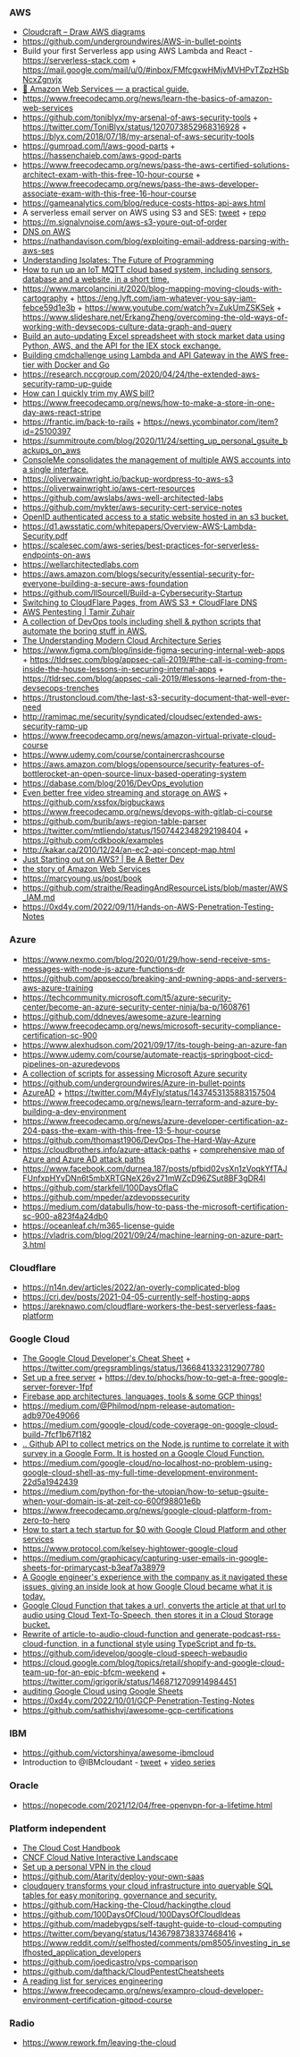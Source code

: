 ### AWS

- [Cloudcraft – Draw AWS diagrams](https://cloudcraft.co)
- https://github.com/undergroundwires/AWS-in-bullet-points
- Build your first Serverless app using AWS Lambda and React - https://serverless-stack.com + https://mail.google.com/mail/u/0/#inbox/FMfcgxwHMjvMVHPvTZpzHSbNcxZgnvjx
- [📙 Amazon Web Services — a practical guide.](https://github.com/open-guides/og-aws)
- https://www.freecodecamp.org/news/learn-the-basics-of-amazon-web-services
- https://github.com/toniblyx/my-arsenal-of-aws-security-tools + https://twitter.com/ToniBlyx/status/1207073852968316928 + https://blyx.com/2018/07/18/my-arsenal-of-aws-security-tools
- https://gumroad.com/l/aws-good-parts + https://hassenchaieb.com/aws-good-parts
- https://www.freecodecamp.org/news/pass-the-aws-certified-solutions-architect-exam-with-this-free-10-hour-course + https://www.freecodecamp.org/news/pass-the-aws-developer-associate-exam-with-this-free-16-hour-course
- https://gameanalytics.com/blog/reduce-costs-https-api-aws.html
- A serverless email server on AWS using S3 and SES: [tweet](https://twitter.com/brianleroux/status/1214236551032393731) + [repo](https://github.com/0x4447/0x4447_product_s3_email)
- https://m.signalvnoise.com/aws-s3-youre-out-of-order
- [DNS on AWS](https://twitter.com/brianleroux/status/1218252704348172288)
- https://nathandavison.com/blog/exploiting-email-address-parsing-with-aws-ses
- [Understanding Isolates: The Future of Programming](https://twitter.com/eastdakota/status/1224555855493746688)
- [How to run up an IoT MQTT cloud based system, including sensors, database and a website, in a short time.](https://www.hackster.io/claudiuivan1/mqtt-broker-for-real-time-data-db28d4)
- https://www.marcolancini.it/2020/blog-mapping-moving-clouds-with-cartography + https://eng.lyft.com/iam-whatever-you-say-iam-febce59d1e3b + https://www.youtube.com/watch?v=ZukUmZSKSek + https://www.slideshare.net/ErkangZheng/overcoming-the-old-ways-of-working-with-devsecops-culture-data-graph-and-query
- [Build an auto-updating Excel spreadsheet with stock market data using Python, AWS, and the API for the IEX stock exchange.](https://www.freecodecamp.org/news/auto-updating-excel-python-aws)
- [Building cmdchallenge using Lambda and API Gateway in the AWS free-tier with Docker and Go](https://www.jarv.org/building-cmdchallenge.html)
- https://research.nccgroup.com/2020/04/24/the-extended-aws-security-ramp-up-guide
- [How can I quickly trim my AWS bill?](https://news.ycombinator.com/item?id=23798347)
- https://www.freecodecamp.org/news/how-to-make-a-store-in-one-day-aws-react-stripe
- https://frantic.im/back-to-rails + https://news.ycombinator.com/item?id=25100397
- https://summitroute.com/blog/2020/11/24/setting_up_personal_gsuite_backups_on_aws
- [ConsoleMe consolidates the management of multiple AWS accounts into a single interface.](https://github.com/Netflix/consoleme)
- https://oliverwainwright.io/backup-wordpress-to-aws-s3
- https://oliverwainwright.io/aws-cert-resources
- https://github.com/awslabs/aws-well-architected-labs
- https://github.com/mykter/aws-security-cert-service-notes
- [OpenID authenticated access to a static website hosted in an s3 bucket.](https://github.com/wolfeidau/website-openid-proxy)
- https://d1.awsstatic.com/whitepapers/Overview-AWS-Lambda-Security.pdf
- https://scalesec.com/aws-series/best-practices-for-serverless-endpoints-on-aws
- https://wellarchitectedlabs.com
- https://aws.amazon.com/blogs/security/essential-security-for-everyone-building-a-secure-aws-foundation
- https://github.com/llSourcell/Build-a-Cybersecurity-Startup
- [Switching to CloudFlare Pages, from AWS S3 + CloudFlare DNS](https://cri.dev/posts/2021-04-13-switching-to-cloudflare-pages-first-impressions-review)
- [AWS Pentesting | Tamir Zuhair](https://www.youtube.com/playlist?list=PLbT8rDUmot22PkfO-zJNKOwiE1dSkmGDP)
- [A collection of DevOps tools including shell & python scripts that automate the boring stuff in AWS.](https://github.com/dannysteenman/aws-toolbox)
- [The Understanding Modern Cloud Architecture Series](https://www.youtube.com/playlist?list=PLesRB-DxZa8Zj9fNuvPwdL7-M39Ncrou0)
- https://www.figma.com/blog/inside-figma-securing-internal-web-apps + https://tldrsec.com/blog/appsec-cali-2019/#the-call-is-coming-from-inside-the-house-lessons-in-securing-internal-apps + https://tldrsec.com/blog/appsec-cali-2019/#lessons-learned-from-the-devsecops-trenches
- https://trustoncloud.com/the-last-s3-security-document-that-well-ever-need
- http://ramimac.me/security/syndicated/cloudsec/extended-aws-security-ramp-up
- https://www.freecodecamp.org/news/amazon-virtual-private-cloud-course
- https://www.udemy.com/course/containercrashcourse
- https://aws.amazon.com/blogs/opensource/security-features-of-bottlerocket-an-open-source-linux-based-operating-system
- https://dabase.com/blog/2016/DevOps_evolution
- [Even better free video streaming and storage on AWS](https://sprocketfox.io/xssfox/2020/03/05/bigbuckopsworks) + https://github.com/xssfox/bigbuckaws
- https://www.freecodecamp.org/news/devops-with-gitlab-ci-course
- https://github.com/burib/aws-region-table-parser
- https://twitter.com/mtliendo/status/1507442348292198404 + https://github.com/cdkbook/examples
- http://kakar.ca/2010/12/24/an-ec2-api-concept-map.html
- [Just Starting out on AWS? | Be A Better Dev](https://www.youtube.com/playlist?list=PL9nWRykSBSFgKbZAX_96t6GUeqf3YSZsx)
- [the story of Amazon Web Services](https://podcasts.apple.com/us/podcast/acquired/id1050462261?i=1000578485843&ck_subscriber_id=1697730854)
- https://marcyoung.us/post/book
- https://github.com/straithe/ReadingAndResourceLists/blob/master/AWS_IAM.md
- https://0xd4y.com/2022/09/11/Hands-on-AWS-Penetration-Testing-Notes

### Azure

- https://www.nexmo.com/blog/2020/01/29/how-send-receive-sms-messages-with-node-js-azure-functions-dr
- https://github.com/appsecco/breaking-and-pwning-apps-and-servers-aws-azure-training
- https://techcommunity.microsoft.com/t5/azure-security-center/become-an-azure-security-center-ninja/ba-p/1608761
- https://github.com/ddneves/awesome-azure-learning
- https://www.freecodecamp.org/news/microsoft-security-compliance-certification-sc-900
- https://www.alexhudson.com/2021/09/17/its-tough-being-an-azure-fan
- https://www.udemy.com/course/automate-reactjs-springboot-cicd-pipelines-on-azuredevops
- [A collection of scripts for assessing Microsoft Azure security](https://github.com/NetSPI/MicroBurst)
- https://github.com/undergroundwires/Azure-in-bullet-points
- [AzureAD](https://twitter.com/msft_hiker/status/1516163983421624320) + https://twitter.com/M4yFly/status/1437453135883157504
- https://www.freecodecamp.org/news/learn-terraform-and-azure-by-building-a-dev-environment
- https://www.freecodecamp.org/news/azure-developer-certification-az-204-pass-the-exam-with-this-free-13-5-hour-course
- https://github.com/thomast1906/DevOps-The-Hard-Way-Azure
- https://cloudbrothers.info/azure-attack-paths + [comprehensive map of Azure and Azure AD attack paths](https://twitter.com/fabian_bader/status/1506330870038372361)
- https://www.facebook.com/durnea.187/posts/pfbid02vsXn1zVoqkYfTAJFUnfxpHYvDNn6t5mbXRTGNeX26v271mWZcD96ZSut8BF3gDR4l
- https://github.com/starkfell/100DaysOfIaC
- https://github.com/mpeder/azdevopssecurity
- https://medium.com/databulls/how-to-pass-the-microsoft-certification-sc-900-a823f4a24db0
- https://oceanleaf.ch/m365-license-guide
- https://vladris.com/blog/2021/09/24/machine-learning-on-azure-part-3.html

### Cloudflare

- https://n14n.dev/articles/2022/an-overly-complicated-blog
- https://cri.dev/posts/2021-04-05-currently-self-hosting-apps
- https://areknawo.com/cloudflare-workers-the-best-serverless-faas-platform

### Google Cloud

- [The Google Cloud Developer's Cheat Sheet](https://github.com/gregsramblings/google-cloud-4-words) + https://twitter.com/gregsramblings/status/1366841332312907780
- [Set up a free server](https://twitter.com/s0md3v/status/1212115426697547777) + https://dev.to/phocks/how-to-get-a-free-google-server-forever-1fpf
- [Firebase app architectures, languages, tools & some GCP things! ](https://github.com/jthegedus/firebase-gcp-examples)
- https://medium.com/@Philmod/npm-release-automation-adb970e49066
- https://medium.com/google-cloud/code-coverage-on-google-cloud-build-7fcf1b67f182
- [.. Github API to collect metrics on the Node.js runtime to correlate it with survey in a Google Form. It is hosted on a Google Cloud Function.](https://github.com/asrivas/work-less-do-more)
- https://medium.com/google-cloud/no-localhost-no-problem-using-google-cloud-shell-as-my-full-time-development-environment-22d5a1942439
- https://medium.com/python-for-the-utopian/how-to-setup-gsuite-when-your-domain-is-at-zeit-co-600f98801e6b
- https://www.freecodecamp.org/news/google-cloud-platform-from-zero-to-hero
- [How to start a tech startup for \$0 with Google Cloud Platform and other services](https://geshan.com.np/blog/2020/10/start-tech-startup)
- https://www.protocol.com/kelsey-hightower-google-cloud
- https://medium.com/graphicacy/capturing-user-emails-in-google-sheets-for-primarycast-b3eaf7a38979
- [A Google engineer's experience with the company as it navigated these issues, giving an inside look at how Google Cloud became what it is today.](https://twitter.com/MohapatraHemant/status/1343969802080030720)
- [Google Cloud Function that takes a url, converts the article at that url to audio using Cloud Text-To-Speech, then stores it in a Cloud Storage bucket.](https://github.com/malob/article-to-audio-cloud-function)
- [Rewrite of article-to-audio-cloud-function and generate-podcast-rss-cloud-function, in a functional style using TypeScript and fp-ts.](https://github.com/malob/serverless-tts-podcast)
- https://github.com/idevelop/google-cloud-speech-webaudio
- https://cloud.google.com/blog/topics/retail/shopify-and-google-cloud-team-up-for-an-epic-bfcm-weekend + https://twitter.com/igrigorik/status/1468712709914984451
- [auditing Google Cloud using Google Sheets](https://github.com/somethingnew2-0/SimpleCSPM)
- https://0xd4y.com/2022/10/01/GCP-Penetration-Testing-Notes
- https://github.com/sathishvj/awesome-gcp-certifications

### IBM

- https://github.com/victorshinya/awesome-ibmcloud
- Introduction to @IBMcloudant - [tweet](https://twitter.com/glynn_bird/status/1248217903276732419) + [video series](https://www.youtube.com/playlist?list=PLJa_sXrJUZb-Y4Q_5y3yPC8m5RxS5q-_J)

### Oracle

- https://nopecode.com/2021/12/04/free-openvpn-for-a-lifetime.html


### Platform independent

- [The Cloud Cost Handbook](https://github.com/vantage-sh/handbook)
- [CNCF Cloud Native Interactive Landscape](https://landscape.cncf.io)
- [Set up a personal VPN in the cloud](https://github.com/trailofbits/algo)
- https://github.com/Atarity/deploy-your-own-saas
- [cloudquery transforms your cloud infrastructure into queryable SQL tables for easy monitoring, governance and security.](https://github.com/cloudquery/cloudquery)
- https://github.com/Hacking-the-Cloud/hackingthe.cloud
- https://github.com/100DaysOfCloud/100DaysOfCloudIdeas
- https://github.com/madebygps/self-taught-guide-to-cloud-computing
- https://twitter.com/beyang/status/1436798738337468416 + https://www.reddit.com/r/selfhosted/comments/pm8505/investing_in_selfhosted_application_developers
- https://github.com/joedicastro/vps-comparison
- https://github.com/dafthack/CloudPentestCheatsheets
- [A reading list for services engineering](https://github.com/mmcgrana/services-engineering)
- https://www.freecodecamp.org/news/exampro-cloud-developer-environment-certification-gitpod-course

### Radio 

- https://www.rework.fm/leaving-the-cloud
